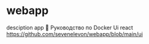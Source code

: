 # webapp
desciption app
📃 Руководство по Docker
Ui react
https://github.com/sevenelevon/webapp/blob/main/ui

